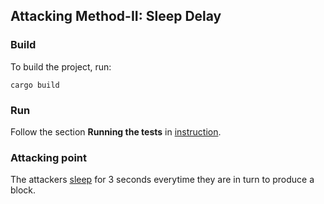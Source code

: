 ## Attacking Method-II: Sleep Delay

### **Build**


To build the project, run:

```
cargo build
```

### **Run**
Follow the section **Running the tests** in [instruction](https://github.com/auraAttack/Time-manipulation-Attack).

### **Attacking point**
The attackers [sleep](https://github.com/TEEs-projects/Time-manipulation-Attack/blob/80e4ff718f0718e8e21c491d0fbf4c02d58c8215/openethereum-3.3.4_sleep3s/crates/ethcore/src/block.rs#L211) for 3 seconds everytime they are in turn to produce a block. 
